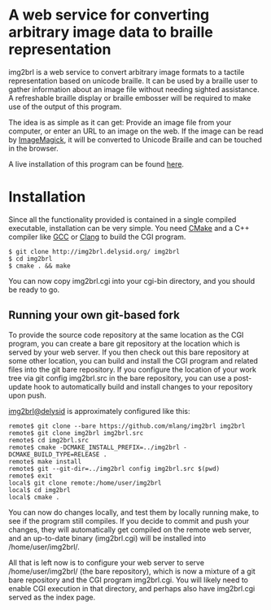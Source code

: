 # A web service for converting arbitrary image data to braille representation

img2brl is a web service to convert arbitrary image formats to a tactile
representation based on unicode braille.  It can be used by a braille user
to gather information about an image file without needing sighted assistance.
A refreshable braille display or braille embosser will be required to make
use of the output of this program.

The idea is as simple as it can get: Provide an image file from your computer,
or enter an URL to an image on the web.  If the image can be read by
[ImageMagick](http://imagemagick.org/), it will be converted to Unicode Braille
and can be touched in the browser.

A live installation of this program can be found [here](http://img2brl.delysid.org/).

# Installation

Since all the functionality provided is contained in a single compiled
executable, installation can be very simple.  You need
[CMake](http://cmake.org/) and a C++ compiler like [GCC](http://gcc.gnu.org/)
or [Clang](http://clang.llvm.org/) to build the CGI program.

    $ git clone http://img2brl.delysid.org/ img2brl
    $ cd img2brl
    $ cmake . && make

You can now copy img2brl.cgi into your cgi-bin directory, and you should be
ready to go.

## Running your own git-based fork

To provide the source code repository at the same location as the CGI program,
you can create a bare git repository at the location which is served by your
web server.  If you then check out this bare repository at some other location,
you can build and install the CGI program and related files into the git
bare repository.  If you configure the location of your work tree via
git config img2brl.src in the bare repository, you can use a post-update
hook to automatically build and install changes to your repository upon push.

[img2brl@delysid](img2brl.delysid.org/) is approximately configured like this:

    remote$ git clone --bare https://github.com/mlang/img2brl img2brl
    remote$ git clone img2brl img2brl.src
    remote$ cd img2brl.src
    remote$ cmake -DCMAKE_INSTALL_PREFIX=../img2brl -DCMAKE_BUILD_TYPE=RELEASE .
    remote$ make install
    remote$ git --git-dir=../img2brl config img2brl.src $(pwd)
    remote$ exit
    local$ git clone remote:/home/user/img2brl
    local$ cd img2brl
    local$ cmake .

You can now do changes locally, and test them by locally running make, to
see if the program still compiles.  If you decide to commit and push your
changes, they will automatically get compiled on the remote web server, and an
up-to-date binary (img2brl.cgi) will be installed into /home/user/img2brl/.

All that is left now is to configure your web server to serve /home/user/img2brl/
(the bare repository), which is now a mixture of a git bare repository and the
CGI program img2brl.cgi.  You will likely need to enable CGI execution in
that directory, and perhaps also have img2brl.cgi served as the index page.

